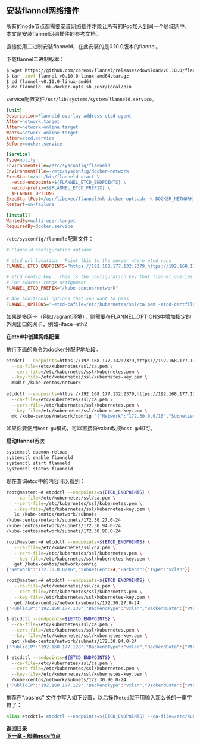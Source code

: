 ## 安装flannel网络插件

所有的node节点都需要安装网络插件才能让所有的Pod加入到同一个局域网中，本文是安装flannel网络插件的参考文档。

直接使用二进制安装flanneld，在此安装的是0.10.0版本的flannel。

下载flannel二进制版本：
```bash
$ wget https://github.com/coreos/flannel/releases/download/v0.10.0/flannel-v0.10.0-linux-amd64.tar.gz
$ tar -zxvf flannel-v0.10.0-linux-amd64.tar.gz
$ cd flannel-v0.10.0-linux-amd64
$ mv flanneld  mk-docker-opts.sh /usr/local/bin
```

service配置文件`/usr/lib/systemd/system/flanneld.service`。

```ini
[Unit]
Description=Flanneld overlay address etcd agent
After=network.target
After=network-online.target
Wants=network-online.target
After=etcd.service
Before=docker.service

[Service]
Type=notify
EnvironmentFile=/etc/sysconfig/flanneld
EnvironmentFile=-/etc/sysconfig/docker-network
ExecStart=/usr/bin/flanneld-start \
  -etcd-endpoints=${FLANNEL_ETCD_ENDPOINTS} \
  -etcd-prefix=${FLANNEL_ETCD_PREFIX} \
  $FLANNEL_OPTIONS
ExecStartPost=/usr/libexec/flannel/mk-docker-opts.sh -k DOCKER_NETWORK_OPTIONS -d /run/flannel/docker
Restart=on-failure

[Install]
WantedBy=multi-user.target
RequiredBy=docker.service
```

`/etc/sysconfig/flanneld`配置文件：

```ini
# Flanneld configuration options  

# etcd url location.  Point this to the server where etcd runs
FLANNEL_ETCD_ENDPOINTS="https://192.168.177.132:2379,https://192.168.177.133:2379,https://192.168.177.134:2379"

# etcd config key.  This is the configuration key that flannel queries
# For address range assignment
FLANNEL_ETCD_PREFIX="/kube-centos/network"

# Any additional options that you want to pass
FLANNEL_OPTIONS="-etcd-cafile=/etc/kubernetes/ssl/ca.pem -etcd-certfile=/etc/kubernetes/ssl/kubernetes.pem -etcd-keyfile=/etc/kubernetes/ssl/kubernetes-key.pem"
```

如果是多网卡（例如vagrant环境），则需要在FLANNEL_OPTIONS中增加指定的外网出口的网卡，例如-iface=eth2

**在etcd中创建网络配置**

执行下面的命令为docker分配IP地址段。

```bash
etcdctl --endpoints=https://192.168.177.132:2379,https://192.168.177.133:2379,https://192.168.177.134:2379 \
  --ca-file=/etc/kubernetes/ssl/ca.pem \
  --cert-file=/etc/kubernetes/ssl/kubernetes.pem \
  --key-file=/etc/kubernetes/ssl/kubernetes-key.pem \
  mkdir /kube-centos/network
  
etcdctl --endpoints=https://192.168.177.132:2379,https://192.168.177.133:2379,https://192.168.177.134:2379 \
  --ca-file=/etc/kubernetes/ssl/ca.pem \
  --cert-file=/etc/kubernetes/ssl/kubernetes.pem \
  --key-file=/etc/kubernetes/ssl/kubernetes-key.pem \
  mk /kube-centos/network/config '{"Network":"172.30.0.0/16","SubnetLen":24,"Backend":{"Type":"vxlan"}}'
```

如果你要使用`host-gw`模式，可以直接将vxlan改成`host-gw`即可。

**启动flannel**再次

```bash
systemctl daemon-reload
systemctl enable flanneld
systemctl start flanneld
systemctl status flanneld
```

现在查询etcd中的内容可以看到：

```bash
root@master:~# etcdctl --endpoints=${ETCD_ENDPOINTS} \
   --ca-file=/etc/kubernetes/ssl/ca.pem \
   --cert-file=/etc/kubernetes/ssl/kubernetes.pem \
   --key-file=/etc/kubernetes/ssl/kubernetes-key.pem \
   ls /kube-centos/network/subnets
/kube-centos/network/subnets/172.30.27.0-24
/kube-centos/network/subnets/172.30.94.0-24
/kube-centos/network/subnets/172.30.90.0-24

root@master:~# etcdctl --endpoints=${ETCD_ENDPOINTS} \
   --ca-file=/etc/kubernetes/ssl/ca.pem \
   --cert-file=/etc/kubernetes/ssl/kubernetes.pem \
   --key-file=/etc/kubernetes/ssl/kubernetes-key.pem \
   get /kube-centos/network/config
{"Network":"172.30.0.0/16","SubnetLen":24,"Backend":{"Type":"vxlan"}}

root@master:~# etcdctl --endpoints=${ETCD_ENDPOINTS} \
   --ca-file=/etc/kubernetes/ssl/ca.pem \
   --cert-file=/etc/kubernetes/ssl/kubernetes.pem \
   --key-file=/etc/kubernetes/ssl/kubernetes-key.pem \
   get /kube-centos/network/subnets/172.30.27.0-24
{"PublicIP":"192.168.177.130","BackendType":"vxlan","BackendData":{"VtepMAC":"42:66:0d:7a:73:e6"}}

$ etcdctl --endpoints=${ETCD_ENDPOINTS} \
  --ca-file=/etc/kubernetes/ssl/ca.pem \
  --cert-file=/etc/kubernetes/ssl/kubernetes.pem \
  --key-file=/etc/kubernetes/ssl/kubernetes-key.pem \
  get /kube-centos/network/subnets/172.30.94.0-24
{"PublicIP":"192.168.177.128","BackendType":"vxlan","BackendData":{"VtepMAC":"2a:bf:cb:54:c3:42"}}

$ etcdctl --endpoints=${ETCD_ENDPOINTS} \
  --ca-file=/etc/kubernetes/ssl/ca.pem \
  --cert-file=/etc/kubernetes/ssl/kubernetes.pem \
  --key-file=/etc/kubernetes/ssl/kubernetes-key.pem \
  /kube-centos/network/subnets/172.30.90.0-24
{"PublicIP":"192.168.177.129","BackendType":"vxlan","BackendData":{"VtepMAC":"7e:47:e0:27:01:c7"}}
```

推荐在“.bashrc” 文件中写入如下设置，以后操作`etcd`就不用输入那么长的一串字符了：
```bash
alias etcdctl='etcdctl --endpoints=${ETCD_ENDPOINTS} --ca-file=/etc/kubernetes/ssl/ca.pem  --cert-file=/etc/kubernetes/ssl/kubernetes.pem --key-file=/etc/kubernetes/ssl/kubernetes-key.pem'
```


**[返回目录](https://github.com/MulticsYin/MulticsKubernetes#kubernetes-%E4%BA%8C%E8%BF%9B%E5%88%B6%E9%83%A8%E7%BD%B2)**  
**[下一章 - 部署node节点](https://github.com/MulticsYin/MulticsKubernetes/blob/master/artcle/008-node-installation.md#%E9%83%A8%E7%BD%B2node%E8%8A%82%E7%82%B9)**

